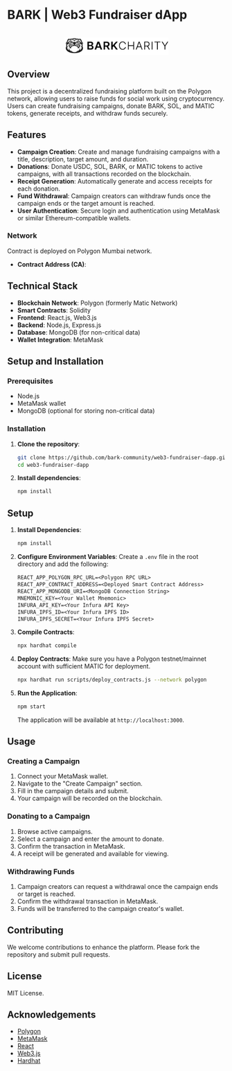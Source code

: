 # BARK | Web3 Fundraiser dApp

<br />
<div align="center">
<picture>
  <source media="(prefers-color-scheme: dark)" srcset="images/logo-dark.png">
  <img alt="BARK Logo" src="images/logo-dark.png" width="240" height="40">
</picture>
</div>

## Overview
This project is a decentralized fundraising platform built on the Polygon network, allowing users to raise funds for social work using cryptocurrency. Users can create fundraising campaigns, donate BARK, SOL, and MATIC tokens, generate receipts, and withdraw funds securely.

## Features
- **Campaign Creation**: Create and manage fundraising campaigns with a title, description, target amount, and duration.
- **Donations**: Donate USDC, SOL, BARK, or MATIC tokens to active campaigns, with all transactions recorded on the blockchain.
- **Receipt Generation**: Automatically generate and access receipts for each donation.
- **Fund Withdrawal**: Campaign creators can withdraw funds once the campaign ends or the target amount is reached.
- **User Authentication**: Secure login and authentication using MetaMask or similar Ethereum-compatible wallets.

### Network
Contract is deployed on Polygon Mumbai network.

- **Contract Address (CA)**: 

## Technical Stack
- **Blockchain Network**: Polygon (formerly Matic Network)
- **Smart Contracts**: Solidity
- **Frontend**: React.js, Web3.js
- **Backend**: Node.js, Express.js
- **Database**: MongoDB (for non-critical data)
- **Wallet Integration**: MetaMask

## Setup and Installation

### Prerequisites
- Node.js
- MetaMask wallet
- MongoDB (optional for storing non-critical data)

### Installation

1. **Clone the repository**:
    ```bash
    git clone https://github.com/bark-community/web3-fundraiser-dapp.git
    cd web3-fundraiser-dapp
    ```

2. **Install dependencies**:
    ```bash
    npm install
    ```

## Setup

1. **Install Dependencies**:
    ```bash
    npm install
    ```

2. **Configure Environment Variables**:
    Create a `.env` file in the root directory and add the following:
    ```env
    REACT_APP_POLYGON_RPC_URL=<Polygon RPC URL>
    REACT_APP_CONTRACT_ADDRESS=<Deployed Smart Contract Address>
    REACT_APP_MONGODB_URI=<MongoDB Connection String>
    MNEMONIC_KEY=<Your Wallet Mnemonic>
    INFURA_API_KEY=<Your Infura API Key>
    INFURA_IPFS_ID=<Your Infura IPFS ID>
    INFURA_IPFS_SECRET=<Your Infura IPFS Secret>
    ```

3. **Compile Contracts**:
    ```bash
    npx hardhat compile
    ```

4. **Deploy Contracts**:
    Make sure you have a Polygon testnet/mainnet account with sufficient MATIC for deployment.
    ```bash
    npx hardhat run scripts/deploy_contracts.js --network polygon
    ```

5. **Run the Application**:
    ```bash
    npm start
    ```
    
    The application will be available at `http://localhost:3000`.

## Usage

### Creating a Campaign
1. Connect your MetaMask wallet.
2. Navigate to the "Create Campaign" section.
3. Fill in the campaign details and submit.
4. Your campaign will be recorded on the blockchain.

### Donating to a Campaign
1. Browse active campaigns.
2. Select a campaign and enter the amount to donate.
3. Confirm the transaction in MetaMask.
4. A receipt will be generated and available for viewing.

### Withdrawing Funds
1. Campaign creators can request a withdrawal once the campaign ends or target is reached.
2. Confirm the withdrawal transaction in MetaMask.
3. Funds will be transferred to the campaign creator's wallet.

## Contributing
We welcome contributions to enhance the platform. Please fork the repository and submit pull requests.

## License
MIT License.

## Acknowledgements
- [Polygon](https://polygon.technology/)
- [MetaMask](https://metamask.io/)
- [React](https://reactjs.org/)
- [Web3.js](https://web3js.readthedocs.io/)
- [Hardhat](https://hardhat.org/)